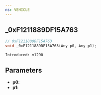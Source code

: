 ```yaml
---
ns: VEHICLE
---
```

## _0xF1211889DF15A763

```c
// 0xF1211889DF15A763
void _0xF1211889DF15A763(Any p0, Any p1);
```

```
Introduced: v1290
```

## Parameters
* **p0**:
* **p1**:

